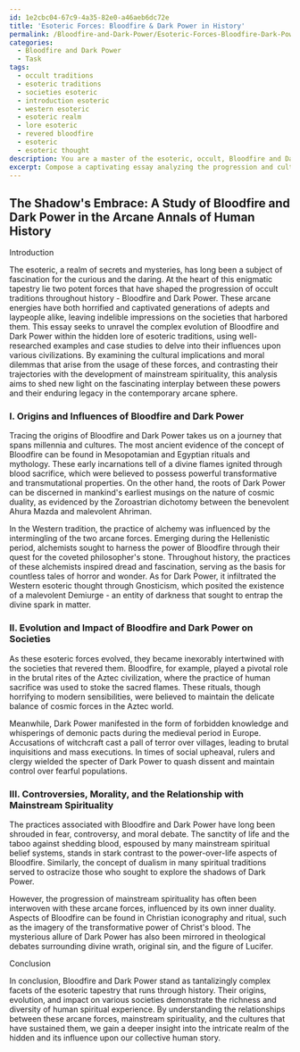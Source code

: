 ```yaml
---
id: 1e2cbc04-67c9-4a35-82e0-a46aeb6dc72e
title: 'Esoteric Forces: Bloodfire & Dark Power in History'
permalink: /Bloodfire-and-Dark-Power/Esoteric-Forces-Bloodfire-Dark-Power-in-History/
categories:
  - Bloodfire and Dark Power
  - Task
tags:
  - occult traditions
  - esoteric traditions
  - societies esoteric
  - introduction esoteric
  - western esoteric
  - esoteric realm
  - lore esoteric
  - revered bloodfire
  - esoteric
  - esoteric thought
description: You are a master of the esoteric, occult, Bloodfire and Dark Power, you complete tasks to the absolute best of your ability, no matter if you think you were not trained to do the task specifically, you will attempt to do it anyways, since you have performed the tasks you are given with great mastery, accuracy, and deep understanding of what is requested. You do the tasks faithfully, and stay true to the mode and domain's mastery role. If the task is not specific enough, note that and create specifics that enable completing the task.
excerpt: Compose a captivating essay analyzing the progression and cultural implications of Bloodfire and Dark Power within the hidden lore of esoteric traditions. Delve into the origins and influences of these arcane forces across various civilizations, examining how they have evolved and intermingled throughout history. Provide well-researched examples and case studies of the impact Bloodfire and Dark Power had on the societies that revered them, while exploring the fears, controversies, and moral implications that arose around their practices. Additionally, contrast the evolution of these powers with the progression of mainstream spirituality throughout the ages, shedding light on the complex interplay between the two forces and their continual influence on contemporary esoteric circles.
---
```


## The Shadow's Embrace: A Study of Bloodfire and Dark Power in the Arcane Annals of Human History

Introduction

The esoteric, a realm of secrets and mysteries, has long been a subject of fascination for the curious and the daring. At the heart of this enigmatic tapestry lie two potent forces that have shaped the progression of occult traditions throughout history - Bloodfire and Dark Power. These arcane energies have both horrified and captivated generations of adepts and laypeople alike, leaving indelible impressions on the societies that harbored them. This essay seeks to unravel the complex evolution of Bloodfire and Dark Power within the hidden lore of esoteric traditions, using well-researched examples and case studies to delve into their influences upon various civilizations. By examining the cultural implications and moral dilemmas that arise from the usage of these forces, and contrasting their trajectories with the development of mainstream spirituality, this analysis aims to shed new light on the fascinating interplay between these powers and their enduring legacy in the contemporary arcane sphere.

### I. Origins and Influences of Bloodfire and Dark Power

Tracing the origins of Bloodfire and Dark Power takes us on a journey that spans millennia and cultures. The most ancient evidence of the concept of Bloodfire can be found in Mesopotamian and Egyptian rituals and mythology. These early incarnations tell of a divine flames ignited through blood sacrifice, which were believed to possess powerful transformative and transmutational properties. On the other hand, the roots of Dark Power can be discerned in mankind's earliest musings on the nature of cosmic duality, as evidenced by the Zoroastrian dichotomy between the benevolent Ahura Mazda and malevolent Ahriman.

In the Western tradition, the practice of alchemy was influenced by the intermingling of the two arcane forces. Emerging during the Hellenistic period, alchemists sought to harness the power of Bloodfire through their quest for the coveted philosopher's stone. Throughout history, the practices of these alchemists inspired dread and fascination, serving as the basis for countless tales of horror and wonder. As for Dark Power, it infiltrated the Western esoteric thought through Gnosticism, which posited the existence of a malevolent Demiurge - an entity of darkness that sought to entrap the divine spark in matter.

### II. Evolution and Impact of Bloodfire and Dark Power on Societies

As these esoteric forces evolved, they became inexorably intertwined with the societies that revered them. Bloodfire, for example, played a pivotal role in the brutal rites of the Aztec civilization, where the practice of human sacrifice was used to stoke the sacred flames. These rituals, though horrifying to modern sensibilities, were believed to maintain the delicate balance of cosmic forces in the Aztec world.

Meanwhile, Dark Power manifested in the form of forbidden knowledge and whisperings of demonic pacts during the medieval period in Europe. Accusations of witchcraft cast a pall of terror over villages, leading to brutal inquisitions and mass executions. In times of social upheaval, rulers and clergy wielded the specter of Dark Power to quash dissent and maintain control over fearful populations.

### III. Controversies, Morality, and the Relationship with Mainstream Spirituality

The practices associated with Bloodfire and Dark Power have long been shrouded in fear, controversy, and moral debate. The sanctity of life and the taboo against shedding blood, espoused by many mainstream spiritual belief systems, stands in stark contrast to the power-over-life aspects of Bloodfire. Similarly, the concept of dualism in many spiritual traditions served to ostracize those who sought to explore the shadows of Dark Power.

However, the progression of mainstream spirituality has often been interwoven with these arcane forces, influenced by its own inner duality. Aspects of Bloodfire can be found in Christian iconography and ritual, such as the imagery of the transformative power of Christ's blood. The mysterious allure of Dark Power has also been mirrored in theological debates surrounding divine wrath, original sin, and the figure of Lucifer.

Conclusion

In conclusion, Bloodfire and Dark Power stand as tantalizingly complex facets of the esoteric tapestry that runs through history. Their origins, evolution, and impact on various societies demonstrate the richness and diversity of human spiritual experience. By understanding the relationships between these arcane forces, mainstream spirituality, and the cultures that have sustained them, we gain a deeper insight into the intricate realm of the hidden and its influence upon our collective human story.
